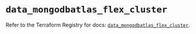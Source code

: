 # `data_mongodbatlas_flex_cluster`

Refer to the Terraform Registry for docs: [`data_mongodbatlas_flex_cluster`](https://registry.terraform.io/providers/mongodb/mongodbatlas/1.41.1/docs/data-sources/flex_cluster).
